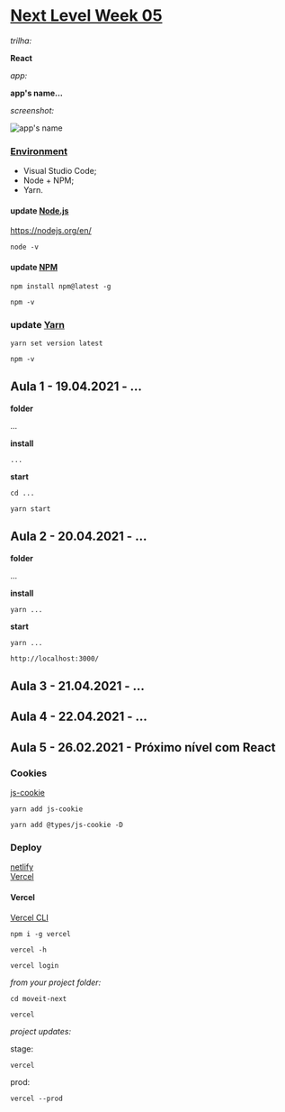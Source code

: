 # [Next Level Week 05](https://nextlevelweek.com/)

_trilha:_  

**React**  

_app:_  

**app's name...**

_screenshot:_  

![app's name](./.github/...)

### [Environment](https://www.notion.so/Configura-es-do-ambiente-6dd0c69e71e141ef9492b00ba310a2fe)

- Visual Studio Code;
- Node + NPM;
- Yarn.

#### update [Node.js](https://nodejs.org/en/)

https://nodejs.org/en/  

```
node -v
```

#### update [NPM](https://www.npmjs.com/package/npm)

```
npm install npm@latest -g
```

```
npm -v
```

### update [Yarn](https://yarnpkg.com/)

```
yarn set version latest
```

```
npm -v
```

## Aula 1 - 19.04.2021 - ...

**folder**

...

**install**  

```
...
```

**start**  

```
cd ...
```

```
yarn start
```

## Aula 2 - 20.04.2021 - ...

**folder**

...

**install**  

```
yarn ...
```

**start**  

```
yarn ...
```

```
http://localhost:3000/
```

## Aula 3 - 21.04.2021 - ...

## Aula 4 - 22.04.2021 - ...

## Aula 5 - 26.02.2021 - Próximo nível com React

### Cookies

[js-cookie](https://github.com/js-cookie/js-cookie)  

```
yarn add js-cookie
```

```
yarn add @types/js-cookie -D
```

### Deploy

[netlify](https://www.netlify.com/)  
[Vercel](https://vercel.com/)  

#### Vercel

[Vercel CLI](https://vercel.com/download)  

```
npm i -g vercel
```

```
vercel -h
```

```
vercel login
```

_from your project folder:_  

```
cd moveit-next
```

```
vercel
```

_project updates:_  

stage:  

```
vercel
```

prod:  

```
vercel --prod
```